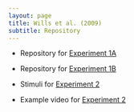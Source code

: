 ```yaml
---
layout: page
title: Wills et al. (2009)
subtitle: Repository
---
```


- Repository for [Experiment 1A](http://www.willslab.org.uk/exe13/index.html)

- Repository for [Experiment 1B](http://www.willslab.org.uk/exe11/index.html)

- Stimuli for [Experiment 2](https://commons.wikimedia.org/wiki/File:Stimuli_for_Wills_et_al._%282009%29,_Experiment_2.svg)

- Example video for [Experiment 2](http://www.willslab.org.uk/vid/Itchy.mp4)







